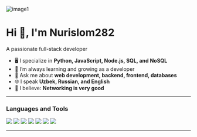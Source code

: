 ![image1](image1)

# Hi 👋, I'm Nurislom282

A passionate full-stack developer

- 🖥️ I specialize in **Python, JavaScript, Node.js, SQL, and NoSQL**
- 🌱 I’m always learning and growing as a developer
- 💬 Ask me about **web development, backend, frontend, databases**
- 🌐 I speak **Uzbek, Russian, and English**
- 🤝 I believe: **Networking is very good**

---

### Languages and Tools

<p>
  <img src="https://img.shields.io/badge/Python-3776AB?style=for-the-badge&logo=python&logoColor=white" />
  <img src="https://img.shields.io/badge/Django-092E20?style=for-the-badge&logo=django&logoColor=white" />
  <img src="https://img.shields.io/badge/JavaScript-F7DF1E?style=for-the-badge&logo=javascript&logoColor=black" />
  <img src="https://img.shields.io/badge/Node.js-339933?style=for-the-badge&logo=nodedotjs&logoColor=white" />
  <img src="https://img.shields.io/badge/Express-000?style=for-the-badge&logo=express&logoColor=white" />
  <img src="https://img.shields.io/badge/SQL-4479A1?style=for-the-badge&logo=postgresql&logoColor=white" />
  <img src="https://img.shields.io/badge/NoSQL-4DB33D?style=for-the-badge&logo=mongodb&logoColor=white" />
</p>

---

<!--
**Nurislom282/Nurislom282** is a ✨ _special_ ✨ repository because its `README.md` (this file) appears on your GitHub profile.
-->
